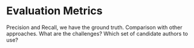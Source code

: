 # Evaluation Metrics

Precision and Recall, we have the ground truth. Comparison with other approaches. What are the challenges?
Which set of candidate authors to use?
